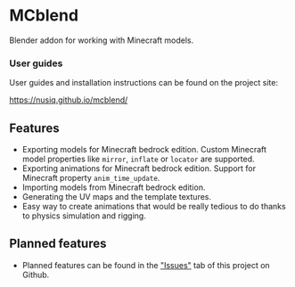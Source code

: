 # MCblend
Blender addon for working with Minecraft models.

### User guides
User guides and installation instructions can be found on the project site:

https://nusiq.github.io/mcblend/


## Features
- Exporting models for Minecraft bedrock edition. Custom Minecraft model
  properties like `mirror`, `inflate` or `locator` are supported.
- Exporting animations for Minecraft bedrock edition. Support for Minecraft
  property `anim_time_update`.
- Importing models from Minecraft bedrock edition.
- Generating the UV maps and the template textures.
- Easy way to create animations that would be really tedious to do thanks to
  physics simulation and rigging.
## Planned features
- Planned features can be found in the
["Issues"](https://github.com/Nusiq/Blender-Export-MC-Bedrock-Model/issues])
tab of this project on Github.
